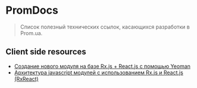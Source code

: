 # PromDocs
> Список полезный технических ссылок, касающихся разработки в Prom.ua.

## Client side resources
- [Создание нового модуля на базе Rx.js + React.js с помощью Yeoman](https://gist.github.com/AlexMost/d134d1a74e1fad00a3b9)
- [Архитектура javascript модулей с использованием Rx.js и React.js (RxReact)](https://gist.github.com/AlexMost/46ff7ce23881442294b7)
